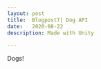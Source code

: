 ```yaml
---
layout: post
title:  Blogpost7| Dog API
date:   2020-08-22
description: Made with Unity

---
```

Dogs!

<div class="dog"></div>


<script src="https://code.jquery.com/jquery-3.5.1.min.js" integrity="sha256-9/aliU8dGd2tb6OSsuzixeV4y/faTqgFtohetphbbj0=" crossorigin="anonymous"></script>

<script>
$( document ).ready( function() {
  load_image();
  $( '.dog' ).click( function() {
    load_image();
  } );
} );

function load_image() {
  $.get( {
    url: 'https://random.dog/woof.json',
    success: function (result) {
      if ( result.url.indexOf('.mp4') >= 0) {
        $('.dog').html('<video style="max-width:100%;" src="' + result.url + '"></video>');
      } else {
        $('.dog').html('<img style="max-width:100%;" src="' + result.url + '">');
      }
    }
  } );
}
</script>
